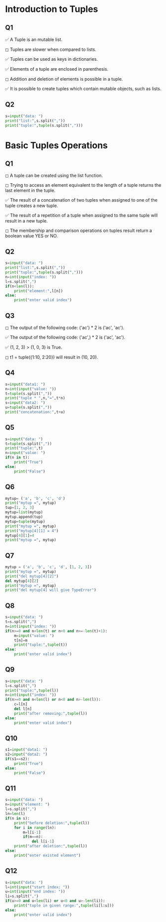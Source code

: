 # Introduction to Tuples


## Q1

✅ A Tuple is an mutable list.

◻ Tuples are slower when compared to lists.

✅ Tuples can be used as keys in dictionaries.

✅ Elements of a tuple are enclosed in parenthesis.

◻ Addition and deletion of elements is possible in a tuple.

✅ It is possible to create tuples which contain mutable objects, such as lists.

## Q2


```python
s=input("data: ")
print("list:",s.split(","))
print("tuple:",tuple(s.split(",")))
```

# Basic Tuples Operations

## Q1

◻ A tuple can be created using the list function.

◻ Trying to access an element equivalent to the length of a tuple returns the last element in the tuple.

✅ The result of a concatenation of two tuples when assigned to one of the tuple creates a new tuple.

✅ The result of a repetition of a tuple when assigned to the same tuple will result in a new tuple.

◻ The membership and comparison operations on tuples result return a boolean value YES or NO.

## Q2


```python
s=input("data: ")
print("list:",s.split(","))
print("tuple:",tuple(s.split(",")))
n=int(input("index: "))
l=s.split(",")
if(n<len(l)):
	print("element:",l[n])
else:
	print("enter valid index")
```

## Q3

◻ The output of the following code: ('ac') * 2 is ('ac', 'ac').

✅ The output of the following code: ('ac',) * 2 is ('ac', 'ac').

✅ (1, 2, 3) > (1, 0, 3) is True.

◻ t1 = tuple({1:10, 2:20}) will result in (10, 20).

## Q4


```python
s=input("data1: ")
n=int(input("value: "))
t=tuple(s.split(","))
print("tuple * ",n,"=",t*n)
s=input("data2: ")
u=tuple(s.split(","))
print("concatenation:",t+u)
```

## Q5


```python
s=input("data: ")
t=tuple(s.split(","))
print("tuple:",t)
n=input("value: ")
if(n in t):
	print("True")
else:
	print("False")
```

## Q6


```python
mytup= ('a', 'b', 'c', 'd')
print("mytup =", mytup)
tup=[1, 2, 3]
mytup=list(mytup)
mytup.append(tup)
mytup=tuple(mytup)
print("mytup =", mytup)
print("mytup[4][1] = 4")
mytup[4][1]=4
print("mytup =", mytup)
```

## Q7


```python
mytup = ('a', 'b', 'c', 'd', [1, 2, 3])
print("mytup =", mytup)
print("del mytup[4][2]")
del mytup[4][2]
print("mytup =", mytup)
print("del mytup[4] will give TypeError")
```

## Q8


```python
s=input("data: ")
t=s.split(",")
n=int(input("index: "))
if(n>=0 and n<len(t) or n<0 and n>=-len(t)+1):
	m=input("value: ")
	t[n]=m
	print("tuple:",tuple(t))
else:
	print("enter valid index")
```

## Q9


```python
s=input("data: ")
l=s.split(",")
print("tuple:",tuple(l))
n=int(input("index: "))
if(n>=0 and n<len(l) or n<0 and n>-len(l)):
	c=l[n]
	del l[n]
	print("after removing:",tuple(l))
else:
	print("enter valid index")
```

## Q10


```python
s1=input("data1: ")
s2=input("data2: ")
if(s1==s2):
	print("True")
else:
	print("False")
```

## Q11


```python
s=input("data: ")
n=input("element: ")
l=s.split(",")
ln=len(l)
if(n in s):
	print("before deletion:",tuple(l))
	for i in range(ln):
		m=l[i-1]
		if(m==n):
			del l[i-1]
	print("after deletion:",tuple(l))
else:
	print("enter existed element")
```

## Q12


```python
s=input("data: ")
l=int(input("start index: "))
u=int(input("end index: "))
li=s.split(",")
if(u>=0 and u<len(li) or u<0 and u>-len(li)):
	print("tuple in given range:",tuple(li[l:u]))
else:
	print("enter valid index")
```

